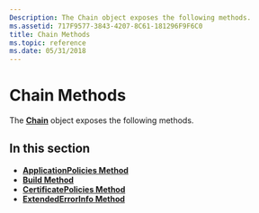```yaml
---
Description: The Chain object exposes the following methods.
ms.assetid: 717F9577-3843-4207-8C61-181296F9F6C0
title: Chain Methods
ms.topic: reference
ms.date: 05/31/2018
---
```


# Chain Methods

The [**Chain**](chain.md) object exposes the following methods.

## In this section

-   [**ApplicationPolicies Method**](chain-applicationpolicies.md)
-   [**Build Method**](chain-build.md)
-   [**CertificatePolicies Method**](chain-certificatepolicies.md)
-   [**ExtendedErrorInfo Method**](chain-extendederrorinfo.md)

 

 



